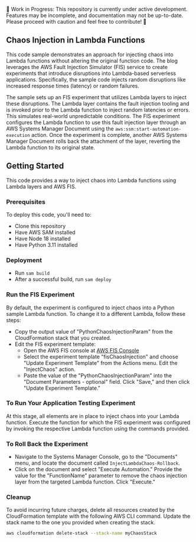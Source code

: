 :construction: Work in Progress: This repository is currently under active development. Features may be incomplete, and documentation may not be up-to-date. Please proceed with caution and feel free to contribute! :construction:

## Chaos Injection in Lambda Functions
This code sample demonstrates an approach for injecting chaos into Lambda functions without altering the original function code. The blog leverages the AWS Fault Injection Simulator (FIS) service to create experiments that introduce disruptions into Lambda-based serverless applications. Specifically, the sample code injects random disruptions like increased response times (latency) or random failures.

The sample sets up an FIS experiment that utilizes Lambda layers to inject these disruptions. The Lambda layer contains the fault injection tooling and is invoked prior to the Lambda function to inject random latencies or errors. This simulates real-world unpredictable conditions. The FIS experiment configures the Lambda function to use this fault injection layer through an AWS Systems Manager Document using the `aws:ssm:start-automation-execution` action. Once the experiment is complete, another AWS Systems Manager Document rolls back the attachment of the layer, reverting the Lambda function to its original state.

## Getting Started
This code provides a way to inject chaos into Lambda functions using Lambda layers and AWS FIS.

### Prerequisites
To deploy this code, you'll need to:
- Clone this repository
- Have AWS SAM installed
- Have Node 18 installed
- Have Python 3.11 installed

### Deployment
- Run `sam build`
- After a successful build, run `sam deploy`

### Run the FIS Experiment
By default, the experiment is configured to inject chaos into a Python sample Lambda function. To change it to a different Lambda, follow these steps:
- Copy the output value of "PythonChaosInjectionParam" from the CloudFormation stack that you created.
- Edit the FIS experiment template:
  - Open the AWS FIS console at [AWS FIS Console](https://console.aws.amazon.com/fis/)
  - Select the experiment template "fisChaosInjection" and choose "Update Experiment Template" from the Actions menu. Edit the "InjectChaos" action.
  - Paste the value of the "PythonChaosInjectionParam" into the "Document Parameters - optional" field. Click "Save," and then click "Update Experiment Template."

### To Run Your Application Testing Experiment
At this stage, all elements are in place to inject chaos into your Lambda function. Execute the function for which the FIS experiment was configured by invoking the respective Lambda function using the commands provided.

### To Roll Back the Experiment
- Navigate to the Systems Manager Console, go to the "Documents" menu, and locate the document called `InjectLambdaChaos-Rollback`.
- Click on the document and select "Execute Automation." Provide the value for the "FunctionName" parameter to remove the chaos injection layer from the targeted Lambda function. Click "Execute."

### Cleanup
To avoid incurring future charges, delete all resources created by the CloudFormation template with the following AWS CLI command. Update the stack name to the one you provided when creating the stack.
```bash
aws cloudformation delete-stack --stack-name myChaosStack
```
